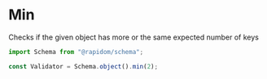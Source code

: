 # Min

Checks if the given object has more or the same expected number of keys

```typescript
import Schema from "@rapidom/schema";

const Validator = Schema.object().min(2);
```

